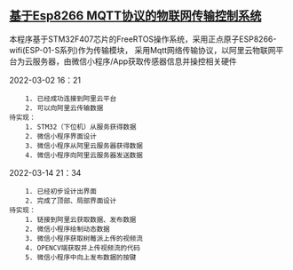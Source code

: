 ## [基于Esp8266 MQTT协议的物联网传输控制系统](https://github.com/OxfordProfessor/STM32Internet)

本程序基于STM32F407芯片的FreeRTOS操作系统，采用正点原子ESP8266-wifi(ESP-01-S系列)作为传输模块，
采用Mqtt网络传输协议，以阿里云物联网平台为云服务器，由微信小程序/App获取传感器信息并操控相关硬件


2022-03-02 16：21

        1. 已经成功连接到阿里云平台
        2. 可以向阿里云传输数据
    待实现：
        1. STM32（下位机）从服务获得数据
        2. 微信小程序界面设计
        3. 微信小程序从阿里云服务器获得数据
        4. 微信小程序向阿里云服务器发送数据

2022-03-14 21：34

        1. 已经初步设计出界面
        2. 完成了顶部、局部界面设计
    待实现：
        1. 链接到阿里云获取数据、发布数据
        2. 微信小程序绘制动态数据
        3. 微信小程序获取树莓派上传的视频流
        4. OPENCV端获取并上传视频流的代码
        5. 微信小程序中向上发布数据的按键


